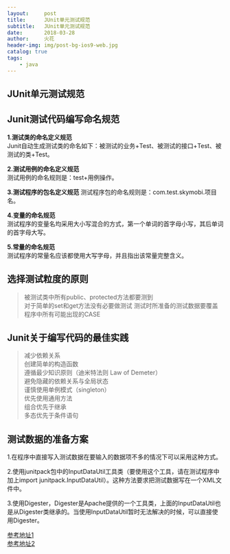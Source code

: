 ```yaml
---
layout:     post
title:      JUnit单元测试规范
subtitle:   JUnit单元测试规范
date:       2018-03-28
author:     火花
header-img: img/post-bg-ios9-web.jpg
catalog: true
tags:
    - java
---
```

## JUnit单元测试规范

## Junit测试代码编写命名规范 ##
 
**1.测试类的命名定义规范**  
Junit自动生成测试类的命名如下：被测试的业务+Test、被测试的接口+Test、被测试的类+Test。

**2.测试用例的命名定义规范**  
测试用例的命名规则是：test+用例操作。  

**3.测试程序的包名定义规范**
测试程序包的命名规则是：com.test.skymobi.项目名。

**4.变量的命名规范**  
测试程序的变量名均采用大小写混合的方式，第一个单词的首字母小写，其后单词的首字母大写。

**5.常量的命名规范**  
测试程序的常量名应该都使用大写字母，并且指出该常量完整含义。


## 选择测试粒度的原则  ## 
>被测试类中所有public、protected方法都要测到  
对于简单的set和get方法没有必要做测试
测试时所准备的测试数据要覆盖程序中所有可能出现的CASE

## Junit关于编写代码的最佳实践   ##
>减少依赖关系  
创建简单的构造函数  
遵循最少知识原则（迪米特法则 Law of Demeter）  
避免隐藏的依赖关系与全局状态  
谨慎使用单例模式（singleton）  
优先使用通用方法  
组合优先于继承  
多态优先于条件语句  

## 测试数据的准备方案  ##
1.在程序中直接写入测试数据在要输入的数据项不多的情况下可以采用这种方式。

2.使用junitpack包中的InputDataUtil工具类（要使用这个工具，请在测试程序中加上import junitpack.InputDataUtil）。这种方法要求把测试数据写在一个XML文件中。

3.使用Digester，Digester是Apache提供的一个工具类，上面的InputDataUtil也是从Digester类继承的。当使用InputDataUtil暂时无法解决的时候，可以直接使用Digester。



[参考地址1](https://www.cnblogs.com/zishi/p/6762032.html)  
[参考地址2](https://blog.csdn.net/baobao8505/article/details/486623)
